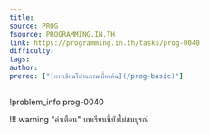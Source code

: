 ```yaml
---
title: 
source: PROG
fsource: PROGRAMMING.IN.TH
link: https://programming.in.th/tasks/prog-0040
difficulty: 
tags: 
author: 
prereq: ["[การเขียนโปรแกรมเบื้องต้น](/prog-basic)"]
---
```


!problem_info prog-0040

!!! warning "คำเตือน"
    บทเรียนนี้ยังไม่สมบูรณ์
